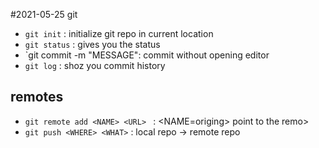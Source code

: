 #2021-05-25 git
- `git init` : initialize git repo in current location
- `git status` : gives you the status
- `git commit -m "MESSAGE": commit without opening editor
- `git log` : shoz you commit history
## remotes

- `git remote add <NAME> <URL> ` : <NAME=origing> point to the remo>
- `git push <WHERE> <WHAT>` : local repo -> remote repo
